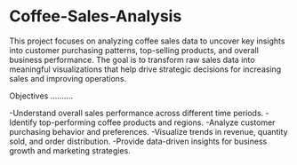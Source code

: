# Coffee-Sales-Analysis

This project focuses on analyzing coffee sales data to uncover key insights into customer purchasing patterns, top-selling products, and overall business performance. The goal is to transform raw sales data into meaningful visualizations that help drive strategic decisions for increasing sales and improving operations.

Objectives
..........

-Understand overall sales performance across different time periods.
-Identify top-performing coffee products and regions.
-Analyze customer purchasing behavior and preferences.
-Visualize trends in revenue, quantity sold, and order distribution.
-Provide data-driven insights for business growth and marketing strategies.
